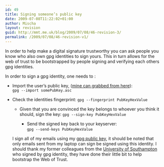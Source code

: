 ```yaml
---
id: 49
title: Signing someone’s public key
date: 2009-07-08T11:22:02+01:00
author: Mischa
layout: revision
guid: http://mmt.me.uk/blog/2009/07/08/46-revision-3/
permalink: /2009/07/08/46-revision-v1/
---
```

In order to help make a digital signature trustworthy you can ask people you know who also own gpg identities to sign yours. This in turn allows for the web of trust to be bootstrapped by people signing and verifying each others gpg identities. 

In order to sign a gpg identity, one needs to : 

  * Import the user&#8217;s public key, ([mine can grabbed from here](https://mmt.me.uk/blog/mischa.pubkey.asc)):  
    `gpg --import somePubKey.asc`
  * Check the identities fingerprint: 
    `gpg --fingerprint PubKeyHexValue`</li> 
    
      * Given that you are convinced the key belongs to whoever you think it should, sign the key: 
        `gpg --sign-key PubKeyHexValue`</li> 
        
          * Send the signed key back to your keyserver:  
            `gpg --send-keys PubKeyHexValue`</ul> 
        
        I sign all of my emails using my [gpg public key](https://mmt.me.uk/blog/mischa.pubkey.asc), it should be noted that only emails sent from my laptop can sign be signed using this identity. I should thank my former colleagues from the [University of Southampton](http://www.soton.ac.uk/) who signed by gpg identity, they have done their little bit to help bootstrap the Web of Trust.